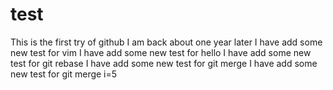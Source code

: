 test
====
This is the first try of github
I am back about one year later
I have add some new test for vim
I have add some new test for hello
I have add some new test for git rebase
I have add some new test for git merge
I have add some new test for git merge
i=5
